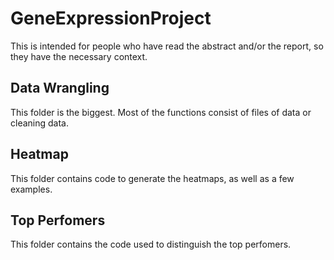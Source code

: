 # GeneExpressionProject


This is intended for people who have read the abstract and/or the report, so they have the necessary context.

## Data Wrangling

This folder is the biggest. Most of the functions consist of files of data or cleaning data.

## Heatmap

This folder contains code to generate the heatmaps, as well as a few examples.

## Top Perfomers

This folder contains the code used to distinguish the top perfomers.

